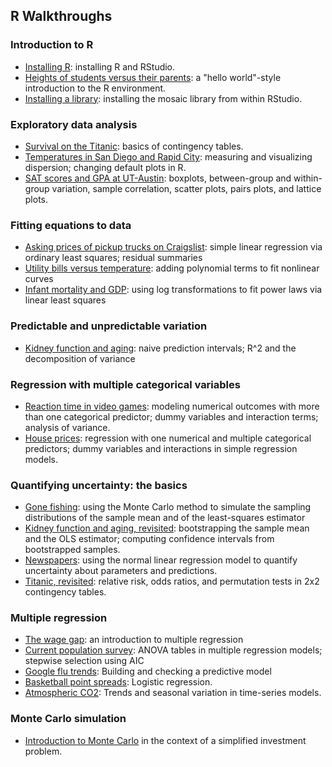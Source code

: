## R Walkthroughs

### Introduction to R
* [Installing R](basics/installing_R.md): installing R and RStudio.  
* [Heights of students versus their parents](heights/heights.md): a "hello world"-style introduction to the R environment.  
* [Installing a library](basics/installing_library.md): installing the mosaic library from within RStudio.  


### Exploratory data analysis
* [Survival on the Titanic](titanic/titanic.md): basics of contingency tables.  
* [Temperatures in San Diego and Rapid City](citytemps/citytemps.md): measuring and visualizing dispersion; changing default plots in R.
* [SAT scores and GPA at UT-Austin](sat/sat.md): boxplots, between-group and within-group variation, sample correlation, scatter plots, pairs plots, and lattice plots.    

### Fitting equations to data
* [Asking prices of pickup trucks on Craigslist](pickup/pickup.md): simple linear regression via ordinary least squares; residual summaries   
* [Utility bills versus temperature](utilities/utilities.md): adding polynomial terms to fit nonlinear curves  
* [Infant mortality and GDP](infmort/infmort.md): using log transformations to fit power laws via linear least squares      

### Predictable and unpredictable variation  
* [Kidney function and aging](creatinine/creatinine.md): naive prediction intervals; R^2 and the decomposition of variance     

### Regression with multiple categorical variables  
* [Reaction time in video games](rxntime/rxntime.md): modeling numerical outcomes with more than one categorical predictor; dummy variables and interaction terms; analysis of variance.  
* [House prices](house/house.md): regression with one numerical and multiple categorical predictors; dummy variables and interactions in simple regression models.  


### Quantifying uncertainty: the basics   
* [Gone fishing](gonefishing/gonefishing.md): using the Monte Carlo method to simulate the sampling distributions of the sample mean and of the least-squares estimator  
* [Kidney function and aging, revisited](creatinine/creatinine_bootstrap.md): bootstrapping the sample mean and the OLS estimator; computing confidence intervals from bootstrapped samples.  
* [Newspapers](newspapers/newspapers.md): using the normal linear regression model to quantify uncertainty about parameters and predictions.    
* [Titanic, revisited](titanic/titanic_permtest.md): relative risk, odds ratios, and permutation tests in 2x2 contingency tables.  


### Multiple regression  
* [The wage gap](salary/salary.md): an introduction to multiple regression  
* [Current population survey](cps/cps.md): ANOVA tables in multiple regression models; stepwise selection using AIC  
* [Google flu trends](flu/flu.md): Building and checking a predictive model  
* [Basketball point spreads](bballbets/bballbets.md): Logistic regression.  
* [Atmospheric CO2](maunaloa/maunaloa.md): Trends and seasonal variation in time-series models.  

### Monte Carlo simulation  
* [Introduction to Monte Carlo](montecarlo/montecarlo_intro.md) in the context of a simplified investment problem.  
